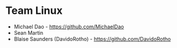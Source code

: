 # Team Linux

* Michael Dao - https://github.com/MichaelDao
* Sean Martin
* Blaise Saunders (DavidoRotho) - https://github.com/DavidoRotho
